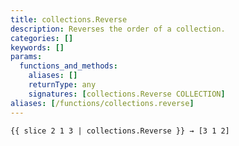 ```yaml
---
title: collections.Reverse
description: Reverses the order of a collection.
categories: []
keywords: []
params:
  functions_and_methods:
    aliases: []
    returnType: any
    signatures: [collections.Reverse COLLECTION]
aliases: [/functions/collections.reverse]
---
```


```go-html-template
{{ slice 2 1 3 | collections.Reverse }} → [3 1 2]
```
